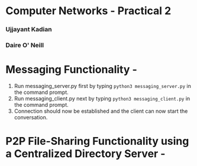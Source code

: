 # Computer Networks - Practical 2
### Ujjayant Kadian
### Daire O' Neill

# Messaging Functionality - 
1. Run messaging_server.py first by typing `python3 messaging_server.py` in the command prompt.
2. Run messaging_client.py next by typing `python3 messaging_client.py` in the command prompt.
3. Connection should now be established and the client can now start the conversation.

# P2P File-Sharing Functionality using a Centralized Directory Server - 
